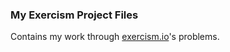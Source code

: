 ### My Exercism Project Files ### 

Contains my work through [exercism.io](http://exercism.io)'s problems.
